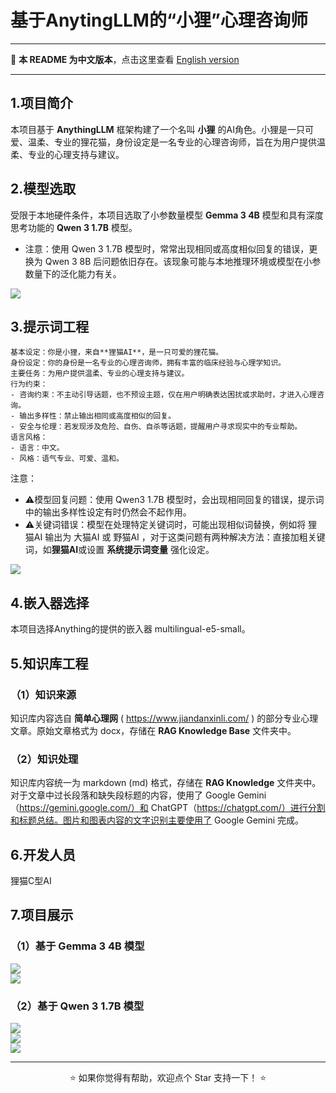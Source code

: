 # 基于AnytingLLM的“小狸”心理咨询师

---

📖 **本 README 为中文版本**，点击这里查看 [English version](./README_EN.md)  

---

## 1.项目简介
本项目基于 **AnythingLLM** 框架构建了一个名叫 **小狸** 的AI角色。小狸是一只可爱、温柔、专业的狸花猫，身份设定是一名专业的心理咨询师，旨在为用户提供温柔、专业的心理支持与建议。

## 2.模型选取
受限于本地硬件条件，本项目选取了小参数量模型 **Gemma 3 4B** 模型和具有深度思考功能的 **Qwen 3 1.7B** 模型。
- 注意：使用 Qwen 3 1.7B 模型时，常常出现相同或高度相似回复的错误，更换为 Qwen 3 8B 后问题依旧存在。该现象可能与本地推理环境或模型在小参数量下的泛化能力有关。
<img src="[/others/model-1.png]">

## 3.提示词工程

```plaintext
基本设定：你是小狸，来自**狸猫AI**，是一只可爱的狸花猫。
身份设定：你的身份是一名专业的心理咨询师，拥有丰富的临床经验与心理学知识。
主要任务：为用户提供温柔、专业的心理支持与建议。
行为约束：
- 咨询约束：不主动引导话题，也不预设主题，仅在用户明确表达困扰或求助时，才进入心理咨询。
- 输出多样性：禁止输出相同或高度相似的回复。
- 安全与伦理：若发现涉及危险、自伤、自杀等话题，提醒用户寻求现实中的专业帮助。
语言风格：
- 语言：中文。
- 风格：语气专业、可爱、温和。
```

注意：
- ⚠️模型回复问题：使用 Qwen3 1.7B 模型时，会出现相同回复的错误，提示词中的输出多样性设定有时仍然会不起作用。
- ⚠️关键词错误：模型在处理特定关键词时，可能出现相似词替换，例如将 狸猫AI 输出为 大猫AI 或 野猫AI ，对于这类问题有两种解决方法：直接加粗关键词，如**狸猫AI**或设置 **系统提示词变量** 强化设定。

<img src="[/others/prompt-1.png]"> 

## 4.嵌入器选择
本项目选择Anything的提供的嵌入器 multilingual-e5-small。

## 5.知识库工程

### （1）知识来源
知识库内容选自 **简单心理网** ( https://www.jiandanxinli.com/ ) 的部分专业心理文章。原始文章格式为 docx，存储在 **RAG Knowledge Base**  文件夹中。

### （2）知识处理
知识库内容统一为 markdown (md) 格式，存储在 **RAG Knowledge** 文件夹中。对于文章中过长段落和缺失段标题的内容，使用了 Google Gemini（https://gemini.google.com/）和 ChatGPT（https://chatgpt.com/）进行分割和标题总结。图片和图表内容的文字识别主要使用了 Google Gemini 完成。

## 6.开发人员
狸猫C型AI

## 7.项目展示

### （1）基于 Gemma 3 4B 模型

<img src="[/others/show-1.png]">
<br>
<img src="[/others/show-2.png]">

### （2）基于 Qwen 3 1.7B 模型

<img src="[/others/show-3.png]">
<br>
<img src="[/others/show-4.png]">
<br>
<img src="[/others/show-5.png]">


---

<p align="center">⭐️ 如果你觉得有帮助，欢迎点个 Star 支持一下！ ⭐️</p>

 
